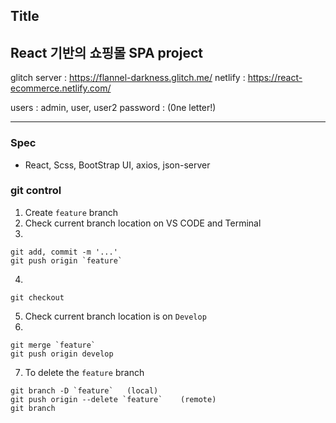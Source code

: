 ## Title
React 기반의 쇼핑몰 SPA project
---
glitch server : https://flannel-darkness.glitch.me/
netlify : https://react-ecommerce.netlify.com/

users : admin, user, user2
password : (0ne letter!)

---
### Spec
- React, Scss, BootStrap UI, axios, json-server

### git control

1.  Create `feature` branch
2.  Check current branch location on VS CODE and Terminal
3.

```
git add, commit -m '...'
git push origin `feature`
```

4.

```
git checkout
```

5.  Check current branch location is on `Develop`
6.

```
git merge `feature`
git push origin develop
```

7.  To delete the `feature` branch

```
git branch -D `feature`   (local)
git push origin --delete `feature`    (remote)
git branch
```


